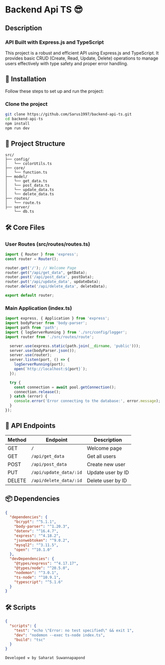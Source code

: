 # Backend Api TS 😎

## Description

### API Built with Express.js and TypeScript

This project is a robust and efficient API using Express.js and TypeScript. It provides basic CRUD (Create, Read, Update, Delete) operations to manage users effectively with type safety and proper error handling.

## 🚀 Installation

Follow these steps to set up and run the project:

### Clone the project

```bash
git clone https://github.com/Sarus1997/backend-api-ts.git
cd backend-api-ts 
npm install
npm run dev
```

## 📁 Project Structure

```
src/
├── config/
│   └── colorUtils.ts
├── core/
│   └── function.ts
├── model/
│   └── get_data.ts
│   └── post_data.ts
│   └── update_data.ts
│   └── delete_data.ts
├── routes/
│   └── route.ts
├── server/
    └── db.ts

```

## 🛠️ Core Files

### User Routes (src/routes/routes.ts)

```typescript
import { Router } from 'express';
const router = Router();

router.get('/'); // Welcome Page
router.get("/api/get_data", getData);
router.post('/api/post_data', postData);
router.put('/api/update_data', updateData);
router.delete('/api/delete_data', deleteData);

export default router;
```

### Main Application (index.ts)

```typescript
import express, { Application } from 'express';
import bodyParser from 'body-parser';
import path from 'path';
import { logServerRunning } from './src/config/logger';
import router from './src/routes/route';

  server.use(express.static(path.join(__dirname, 'public')));
  server.use(bodyParser.json());
  server.use(router);
  server.listen(port, () => {
    logServerRunning(port);
    open(`http://localhost:${port}`);
  });

  try {
    const connection = await pool.getConnection();
    connection.release();
  } catch (error) {
    console.error('Error connecting to the database:', error.message);
  }
});
```

## 📂 API Endpoints

| Method | Endpoint | Description |
|--------|----------|-------------|
| GET | `/` | Welcome page |
| GET | `/api/get_data` | Get all users |
| POST | `/api/post_data` | Create new user |
| PUT | `/api/update_data/:id` | Update user by ID |
| DELETE | `/api/delete_data/:id` | Delete user by ID |

## 📦 Dependencies

```json
{
  "dependencies": {
    "bcrypt": "^5.1.1",
    "body-parser": "^1.20.3",
    "dotenv": "^16.4.7",
    "express": "^4.18.2",
    "jsonwebtoken": "^9.0.2",
    "mysql2": "^3.11.5",
    "open": "^10.1.0"
  },
  "devDependencies": {
    "@types/express": "^4.17.17",
    "@types/node": "^20.5.0",
    "nodemon": "^3.0.1",
    "ts-node": "^10.9.1",
    "typescript": "^5.1.6"
  }
}
```

## 🛠️ Scripts

```json
{
  "scripts": {
    "test": "echo \"Error: no test specified\" && exit 1",
    "dev": "nodemon --exec ts-node index.ts",
    "build": "tsc"
  }
}
```
```
Developed ⚒️ by Saharat Suwannapapond
```